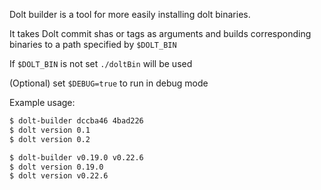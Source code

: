 Dolt builder is a tool for more easily installing dolt binaries.

It takes Dolt commit shas or tags as arguments
and builds corresponding binaries to a path specified
by `$DOLT_BIN`

If `$DOLT_BIN` is not set `./doltBin` will be used

(Optional) set `$DEBUG=true` to run in debug mode

Example usage:

```bash
$ dolt-builder dccba46 4bad226
$ dolt version 0.1
$ dolt version 0.2
```

```bash
$ dolt-builder v0.19.0 v0.22.6
$ dolt version 0.19.0
$ dolt version v0.22.6
```
